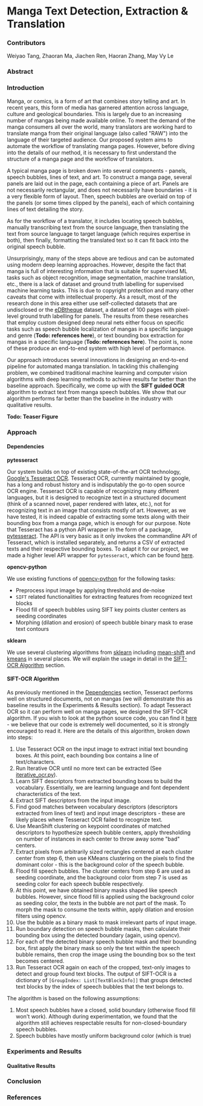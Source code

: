 # Manga Text Detection, Extraction & Translation

### Contributors

Weiyao Tang, Zhaoran Ma, Jiachen Ren, Haoran Zhang, May Vy Le

### Abstract

[//]: # "abstract.md"
[//]: # "
One or two sentences on the motivation behind the problem you are solving. 
One or two sentences describing the approach you took. 
One or two sentences on the main result you obtained.
Teaser figure that conveys the main idea behind the project or the main application being addressed.
"

### Introduction

[//]: # "introduction.md"
[//]: # "
Motivation behind the problem you are solving, 
what applications it has, 
any brief background on the particular domain you are working in (if not regular RBG photographs), etc. 
If you are using a new way to solve an existing problem, 
briefly mention and describe the existing approaches and tell us how your approach is new.
"
Manga, or comics, is a form of art that combines story telling and art. In recent years, this form of media has garnered attention
across language, culture and geological boundaries. This is largely due to an increasing number of mangas being made available online.
To meet the demand of the manga consumers all over the world, many translators are working hard to translate manga from their original
language (also called "RAW") into the language of their targeted audience. 
Our proposed system aims to automate the workflow of translating manga pages. However, before diving into the details of our method,
 it is necessary to first understand the structure of a manga page and the workflow of translators.

A typical manga page is broken down into several components - panels, speech bubbles, lines of text, and art.
To construct a manga page, several panels are laid out in the page, each containing a piece of art. 
Panels are not necessarily rectangular, and does not necessarily have boundaries - it is a very flexible form of layout.
Then, speech bubbles are overlaid on top of the panels (or some times clipped by the panels), each of which containing
lines of text detailing the story.

As for the workflow of a translator, it includes locating speech bubbles, manually transcribing text from the source language,
then translating the text from source language to target language (which requires expertise in both), then finally, formatting
the translated text so it can fit back into the original speech bubble.

Unsurprisingly, many of the steps above are tedious and can be automated using modern deep learning approaches. However,
despite the fact that manga is full of interesting information that is suitable for supervised ML tasks such as object recognition,
image segmentation, machine translation, etc., there is a lack of
dataset and ground truth labelling for supervised machine learning tasks. This is due to copyright protection and many other
caveats that come with intellectual property. As a result, most of the research done in this area either use self-collected datasets that
are undisclosed or the [eDBtheque](http://ebdtheque.univ-lr.fr) dataset, a dataset of 100 pages with pixel-level ground truth labelling for panels.
The results from these researches that employ custom designed deep neural nets either focus on specific tasks such as speech bubble localization
of mangas in a specific language and genre (**Todo: references here**), or text bounding box extraction for mangas in a specific language (**Todo: references here**).
The point is, none of these produce an end-to-end system with high level of performance.

Our approach introduces several innovations in designing an end-to-end pipeline for automated manga translation. In tackling this
challenging problem, we combined traditional machine learning and computer vision algorithms with deep learning methods to achieve
results far better than the baseline approach. Specifically, we come up with the **SIFT guided OCR** algorithm to extract text from
manga speech bubbles. We show that our algorithm performs far better than the baseline in the industry with qualitative results.

**Todo: Teaser Figure**

### Approach

[//]: # "approach.md"
[//]: # "
Describe very clearly and systematically your approach to solve the problem. 
Tell us exactly what existing implementations you used to build your system. 
Tell us what obstacles you faced and how you addressed them. 
Justify any design choices or judgment calls you made in your approach.
"

#### Dependencies

**pytesseract**

Our system builds on top of existing state-of-the-art OCR technology, [Google's Tesseract OCR](https://github.com/tesseract-ocr/tesseract).
Tesseract OCR, currently maintained by google, has a long and robust history and is indisputably the go-to
open source OCR engine. Tesseract OCR is capable of recognizing many different languages, but it is designed to recognize
text in a structured document (think of a scanned novel, paper rendered with latex, etc.), not for recognizing text in an
image that consists mostly of art. However, as we have tested, it is indeed capable of extracting some texts along with their
bounding box from a manga page, which is enough for our purpose. Note that Tesseract has a python API wrapper in the form of a package,
[pytesseract](https://pypi.org/project/pytesseract/). The API is very basic as it only invokes the commandline API of Tesseract,
which is installed separately, and returns a CSV of extracted texts and their respective bounding boxes. To adapt it for our project,
we made a higher level API wrapper for `pytesseract`, which can be found [here](https://github.com/JiachenRen/cs4476-cv-project/blob/master/src/ocr/TextBlockInfo.py).

**opencv-python**

We use existing functions of [opencv-python](https://pypi.org/project/opencv-python/) for the following tasks:
- Preprocess input image by applying threshold and de-noise
- `SIFT` related functionalities for extracting features from recognized text blocks
- Flood fill of speech bubbles using SIFT key points cluster centers as seeding coordinates
- Morphing (dilation and erosion) of speech bubble binary mask to erase text contours

**sklearn**

We use several clustering algorithms from [sklearn](https://scikit-learn.org/stable/) including [mean-shift](https://scikit-learn.org/stable/modules/generated/sklearn.cluster.MeanShift.html) and [kmeans](https://scikit-learn.org/stable/modules/generated/sklearn.cluster.KMeans.html) in several places. We will explain the usage in detail in the [SIFT-OCR Algorithm](#sift-ocr-algorithm) section.

#### SIFT-OCR Algorithm

As previously mentioned in the [Dependencies](#dependencies) section, Tesseract performs well on structured documents, not on mangas (we will demonstrate this as baseline results in the Experiments & Results section). To adapt Tesseract OCR so it can perform well on manga pages, we designed the SIFT-OCR algorithm. If you wish to look at the python source code, you can find it [here](https://github.com/JiachenRen/cs4476-cv-project/blob/master/src/ocr/sift_ocr.py) - we believe that our code is extremely well documented, so it is strongly encouraged to read it. Here are the details of this algorithm, broken down into steps:

1. Use Tesseract OCR on the input image to extract initial text bounding boxes. At this point, each bounding box contains a line of text/characters.
2. Run Iterative OCR until no more text can be extracted (See [iterative_ocr.py](https://github.com/JiachenRen/cs4476-cv-project/blob/master/src/ocr/iterative_ocr.py)).
3. Learn SIFT descriptors from extracted bounding boxes to build the vocabulary. Essentially, we are learning language and font dependent characteristics of the text.
4. Extract SIFT descriptors from the input image.
5. Find good matches between vocabulary descriptors (descriptors extracted from lines of text) and input image descriptors - these are likely places where Tesseract OCR failed to recognize text.
6. Use MeanShift clustering on keypoint coordinates of matched descriptors to hypothesize speech bubble centers, apply thresholding on number of instances in each center to throw away some "bad" centers.
7. Extract pixels from arbitrarily sized rectangles centered at each cluster center from step 6, then use KMeans clustering on the pixels to find the dominant color - this is the background color of the speech bubble.
8. Flood fill speech bubbles. The cluster centers from step 6 are used as seeding coordinate, and the background color from step 7 is used as seeding color for each speech bubble respectively.
9. At this point, we have obtained binary masks shaped like speech bubbles. However, since flood fill is applied using the background color as seeding color, the texts in the bubble are not part of the mask. To morph the mask to consume the texts within, apply dilation and erosion filters using opencv.
10. Use the bubble as a binary mask to mask irrelevant parts of input image.
11. Run boundary detection on speech bubble masks, then calculate their bounding box using the detected boundary  (again, using opencv).
12. For each of the detected binary speech bubble mask and their bounding box, first apply the binary mask so only the text within the speech bubble remains, then crop the image using the bounding box so the text becomes centered.
13. Run Tesseract OCR again on each of the cropped, text-only images to detect and group found text blocks. The output of SIFT-OCR is a dictionary of `[GroupIndex: List[TextBlockInfo]]` that groups detected text blocks by the index of speech bubbles that the text belongs to.

The algorithm is based on the following assumptions:

1. Most speech bubbles have a closed, solid boundary (otherwise flood fill won't work). Although during experimentation, we found that the algorithm still achieves respectable results for non-closed-boundary speech bubbles.
2. Speech bubbles have mostly uniform background color (which is true)

### Experiments and Results

[//]: # "experiments_and_results.md"
[//]: # "
 Provide details about the experimental set up (number of images/videos, number of datasets you experimented with, train/test split if you used machine learning algorithms, etc.). 
 Describe the evaluation metrics you used to evaluate how well your approach is working. 
 Include clear figures and tables, as well as illustrative qualitative examples if appropriate. 
 Be sure to include obvious baselines to see if your approach is doing better than a naive approach (e.g. for classification accuracy, how well would a classifier do that made random decisions?). 
 Also discuss any parameters of your algorithms, and tell us how you set the values of those parameters. 
 You can also show us how the performance varies as you change those parameter values. 
 Be sure to discuss any trends you see in your results, and explain why these trends make sense. 
 Are the results as expected? Why?
"

#### Qualitative Results

[//]: # "experiments_and_results.md"

### Conclusion

[//]: # "conclusion.md"
[//]: # "
Conclusion would likely make the same points as the abstract. Discuss any future ideas you have to make your approach better.
"

### References

[//]: # "references.md"
[//]: # "
List out all the references you have used for your work.
"

